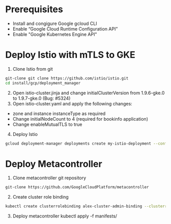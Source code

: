 # Prerequisites
* Install and congigure Google gcloud CLI
* Enable “Google Cloud Runtime Configuration API” 
* Enable "Google Kubernetes Engine API"
# Deploy Istio with mTLS to GKE
1. Clone Istio from git
```bash
git-clone git clone https://github.com/istio/istio.git
cd install/gcp/deployment_manager
```
2. Open istio-cluster.jinja and change initialClusterVersion from 1.9.6-gke.0 to 1.9.7-gke.0 (Bug: #5324)
3. Open istio-cluster.yaml and apply the following changes:
* zone and instance instanceType as required
* Change initialNodeCount to 4 (required for bookinfo application)
* Change enableMutualTLS to true
4. Deploy Istio
```bash
gcloud deployment-manager deployments create my-istio-deployment --config=istio-cluster.yaml
```
# Deploy Metacontroller
1. Clone metacontroller git repository
```bash
git-clone https://github.com/GoogleCloudPlatform/metacontroller
```
2. Create cluster role binding 
```bash
kubectl create clusterrolebinding alex-cluster-admin-binding --clusterrole=cluster-admin --user=alex.kokachev@levvel.io
```
3. Deploy metacontroller
kubectl apply -f manifests/



